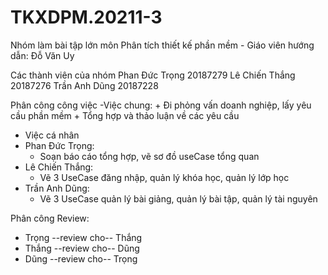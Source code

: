 # TKXDPM.20211-3
Nhóm làm bài tập lớn môn Phân tích thiết kế phần mềm - Giáo viên hướng dẫn: Đỗ Văn Uy

Các thành viên của nhóm
Phan Đức Trọng 20187279
Lê Chiến Thắng 20187276
Trần Anh Dũng 20187228

Phân công công việc 
-Việc chung:
    + Đi phỏng vấn doanh nghiệp, lấy yêu cầu phần mềm
    + Tổng hợp và thảo luận về các yêu cầu
- Việc cá nhân
- Phan Đức Trọng: 
    + Soạn báo cáo tổng hợp, vẽ sơ đồ useCase tổng quan
- Lê Chiến Thắng: 
    + Vẽ 3 UseCase đăng nhập, quản lý khóa học, quản lý lớp học
- Trần Anh Dũng:
    + Vẽ 3 UseCase quản lý bài giảng, quản lý bài tập, quản lý tài nguyên

Phân công Review:
- Trọng --review cho-- Thắng
- Thắng --review cho-- Dũng
- Dũng --review cho-- Trọng


